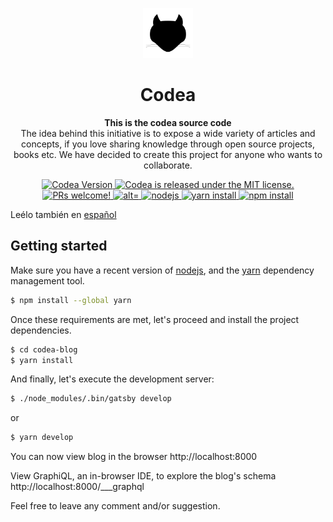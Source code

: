 <p align="center">
  <a href="https://codea.com.mx">
    <img alt="Gatsby" src="src/static/images/favicon.png" width="80" />
  </a>
</p>
<h1 align="center">
  Codea
</h1>

<p align="center">
  <strong>This is the codea source code</strong><br>
  The idea behind this initiative is to expose a wide variety of articles and concepts, if you love sharing knowledge through open source projects, books etc. We have decided to create this project for anyone who wants to collaborate.
</p>

<p align="center">
  <a href="https://gitlab.com/codea_/codea">
    <img src="https://img.shields.io/badge/codea-v1.0.0-blue.svg?longCache=true&style=flat-square" alt="Codea Version" />
  </a>

  <a href="LICENSE">
    <img src="https://img.shields.io/badge/license-MIT-lightgrey.svg?longCache=true&style=flat-square" alt="Codea is released under the MIT license." />
  </a>

  <a href="https://github.com/codea-team/codea/pulls">
    <img src="https://img.shields.io/badge/prs-welcome-blue.svg?longCache=true&style=flat-square" alt="PRs welcome!" />
  </a>

  <a href="https://github.com/codea-team/codea">
    <img src="https://circleci.com/gh/codea-team/codea/tree/master.svg?style=svg" alt="alt="Circle Build Status" />
  </a>

  <a href="(https://nodejs.org">
    <img src="https://img.shields.io/badge/node-%3E%3D9.x-brightgreen.svg?longCache=true&style=flat-square" alt="nodejs" />
  </a>

  <a href="https://yarnpkg.com/en/docs/install">
    <img src="https://img.shields.io/badge/yarn-%3E%3D%201.10.x-blue.svg?longCache=true&style=flat-square" alt="yarn install" />
  </a>

  <a href="https://docs.npmjs.com/getting-started/installing-node">
    <img src="https://img.shields.io/badge/npm-%3E%3D%206.x-red.svg?longCache=true&style=flat-square" alt="npm install" />
  </a>
</p>

Leélo también en [español](README.es.md)

## Getting started

Make sure you have a recent version of [nodejs](https://nodejs.org), and the
[yarn](https://yarnpkg.com) dependency management tool.

```sh
$ npm install --global yarn
```

Once these requirements are met, let's proceed and install the project dependencies.

```sh
$ cd codea-blog
$ yarn install
```

And finally, let's execute the development server:

```sh
$ ./node_modules/.bin/gatsby develop
```

or

```sh
$ yarn develop
```

You can now view blog in the browser http://localhost:8000

View GraphiQL, an in-browser IDE, to explore the blog's schema http://localhost:8000/___graphql

Feel free to leave any comment and/or suggestion.
